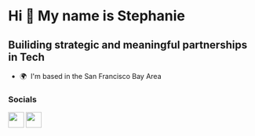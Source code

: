 Hi 👋 My name is Stephanie
==========================
Builiding strategic and meaningful partnerships in Tech
------------------------------
* 🌍  I'm based in the San Francisco Bay Area

### Socials<p align="left"> <a href="https://www.github.com/stephanieleo" target="_blank" rel="noreferrer"><img src="https://raw.githubusercontent.com/danielcranney/readme-generator/main/public/icons/socials/github.svg" width="32" height="32" /></a> <a href="https://www.linkedin.com/in/stephanieleong/" target="_blank" rel="noreferrer"><img src="https://raw.githubusercontent.com/danielcranney/readme-generator/main/public/icons/socials/linkedin.svg" width="32" height="32" /></a></p>
